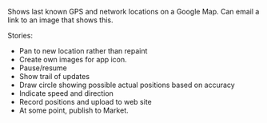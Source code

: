 Shows last known GPS and network locations on a Google Map. Can email a link to an image that shows this. 

Stories:

*	Pan to new location rather than repaint
*	Create own images for app icon.
* 	Pause/resume
* 	Show trail of updates
* 	Draw circle showing possible actual positions based on accuracy
* 	Indicate speed and direction
* 	Record positions and upload to web site
* 	At some point, publish to Market.

